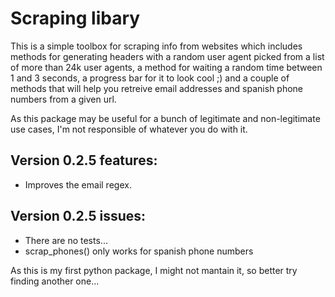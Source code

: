 # Scraping libary

This is a simple toolbox for scraping info from websites which includes methods for generating headers with a random user agent picked from a list of more than 24k user agents, a method for waiting a random time between 1 and 3 seconds, a progress bar for it to look cool ;) and a couple of methods that will help you retreive email addresses and spanish phone numbers from a given url.

As this package may be useful for a bunch of legitimate and non-legitimate use cases, I'm not responsible of whatever you do with it.

## Version 0.2.5 features:
 - Improves the email regex.

## Version 0.2.5 issues:
- There are no tests...
- scrap_phones() only works for spanish phone numbers

As this is my first python package, I might not mantain it, so better try finding another one...